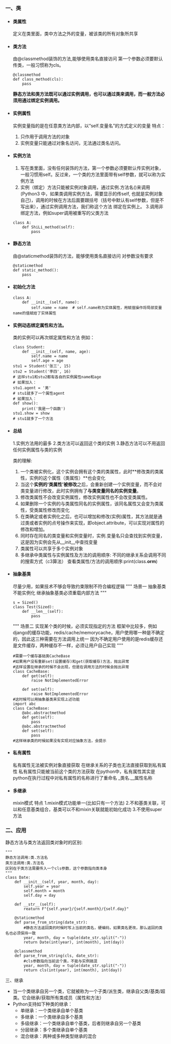 ### 一、类
* #### 类属性
  定义在类里面，类中方法之外的变量，被该类的所有对象所共享
* #### 类方法
  由@classmethod装饰的方法,能够使用类名直接访问
  第一个参数必须要默认传类，一般习惯称为cls。
  ```
  @classmethod
  def class_method(cls):
      pass
  ```
  **静态方法和类方法既可以通过实例调用，也可以通过类来调用，而一般方法必须用通过绑定实例调用。**
* #### 实例属性
  实例变量指的是在任意类方法内部，以“self.变量名”的方式定义的变量
  特点：
  1. 只作用于调用方法的对象
  2. 实例变量只能通过对象名访问，无法通过类名访问。
* #### 实例方法
  1. 写在类里面，没有任何装饰的方法，第一个参数必须要默认传实例对象，一般习惯用self。反过来，一个类的方法里面带有self参数，就可以称为实例方法
  2. 实例（绑定）方法只能被实例对象调用，通过实例.方法名()来调用(Python3 中，如果类调用实例方法，需要显示的传self, 也就是实例对象自己)，调用的时候在方法后面要跟括号（括号中默认有self参数，但是不写出来），通过实例调用方法，我们称这个方法  绑定在实例上。
  3.调用非绑定方法，例如super调用被重写的父类方法
  ```
  class A:
      def ShiLi_method(self):
          pass 
  ```
* #### 静态方法
  由@staticmethod装饰的方法，能够使用类名直接访问
  对参数没有要求
  ```
  @staticmethod
  def static_method():
      pass
  ```

* #### 初始化方法
  ```
  class A:
      def __init__(self, name):
          self.name = name  # self.name称为实体属性，用赋值操作将局部变量name的值赋给了实体属性
  ```

* #### 实例动态绑定属性和方法。
  类的实例可以再次绑定属性和方法
  例如：
  ```
  class Student:
      def __init__(self, name, age):
          self.name = name
          self.age = age
  stu1 = Student('张三', 15)
  stu2 = Student('李四', 16)
  # 这样stu1和stu2都有各自的实例属性name和age
  # 如果加入：
  stu1.agent = '男'
  # stu1就多了一个属性agent
  # 如果加入：
  def show():
      print('我是一个函数')
  stu1.show = show
  # stu1就多了一个方法
  ```

* #### 总结
  1.实例方法用的最多
  2.类方法可以返回这个类的实例
  3.静态方法可以不用返回任何实例属性与类的实例

  类的理解:
  1. 一个类被实例化，这个实例会拥有这个类的类属性，此时**修改类的类属性，实例的这个属性（类属性）**也会变化
  2. 当这个**实例的‘类属性’被修改**之后，会重新创建一个实例变量，而不会对类变量进行修改，此时实例拥有了**与类变量同名的实例变量**。
  3. 修改类属性不会改变实例属性，修改实例属性也不会改变类属性。
  4. 如果删除一个实例的与类属性同名的实例属性，该同名属性又会变为类属性，受类属性修改而变化
  5. 在类确定或者实例化之后，也可以增加和修改(实例)属性，其方法就是通过类或者实例的点号操作来实现，即object.attribute，可以实现对属性的修改和增加。
  6. 同时存在同名的类变量和实例变量时，实例.变量名只会查找到实例变量，这是因为实例会先从__init__中查找变量
  7. 类属性可以共享于多个实例对象
  8. 多继承中类属性与实例属性及方法的调用顺序:
     不同的继承关系会调用不同的搜索方式（c3算法）
     查看类属性/方法的调用顺序:print(class.__orm__)

* #### 抽象基类
  尽量少用，如果技术不够会导致约束限制不符合编程逻辑
  """
  场景一
  抽象基类不能实例化
  继承抽象基类必须重载内部方法
  """
  ```
  s = Sized()
  class Test(Sized):
      def __len__(self):
          pass
  ```
  """
  场景二
  实现某个类的时候，必须实现指定的方法
  框架中比较多，例如django的缓存功能，redis/cache/memorycache，用户使用哪一种是不确定的，因此这三种需要在方法调用上统一
  因为不确定用户使用的是redis缓存还是文件缓存，两种缓存不一样，必须让用户自己实现
  """
  ```
  #需要一个缓存基础类CacheBase
  #如果用户没有重新set(设置缓存)和get(获取缓存)方法，抛出异常
  #这样设置在继承的时候不会出现，但是在调用方法的时候会抛出异常
  class CacheBase:
      def get(self):
          raise NotImplementedError
    
      def set(self):
          raise NotImplementedError
  #这时候可以用抽象基类来实现上述功能
  import abc
  class CacheBase:
      @abc.abstractmethod
      def get(self):
          pass
      @abc.abstractmethod
      def set(self):
          pass
  #这样继承类的时候如果没有实现对应抽象方法，会提示
  ```

* #### 私有属性
  私有属性无法被实例对象直接获取
  在继承关系的子类也无法直接获取到私有属性
  私有属性只能被当前这个类的方法获取
  在python中，私有属性其实是python在执行过程中对私有属性的名称进行了重命名
  _类名.__属性名称

* #### 多继承
    mixin模式
    特点
    1.mixin模式功能单一(比如只有一个方法)
    2.不和基类关联，可以和任意基类组合，基类可以不和mixin关联就能初始化成功
    3.不使用super方法

### 二、应用
静态方法与类方法返回类对象时的区别:
```
"""
静态方法调用:类.方法名
类方法调用:类.方法名
区别在于类方法需要传入一个cls参数，这个参数指向类本身
"""
class Date:
    def __init__(self, year, month, day):
        self.year = year
        self.month = month
        self.day = day

    def __str__(self):
        reaturn F"{self.year}/{self.month}/{self.day}"

    @staticmethod
    def parse_from_string(date_str):
        #静态方法返回类的时候时写上当前的类名，硬编码，如果类名更改，那么返回的类名也必须保持一致
        year, month, day = tuple(date_str.split("-"))
        return Date(int(year), int(month), int(day))
    
    @classmethod
    def parse_from_string(cls, date_str):
        #cls参数指向当前这个类，不能与实例搞混
        year, month, day = tuple(date_str.split("-"))
        return cls(int(year), int(month), int(day))
```


三、继承
* 当一个类继承自另一个类，它就被称为一个子类/派生类，继承自父类/基类/超类。它会继承/获取所有类成员（属性和方法）
* Python支持如下种类的继承：
  * 单继承：一个类继承自单个基类
  * 多继承：一个类继承自多个基类
  * 多级继承：一个类继承自单个基类，后者则继承自另一个基类
  * 分层继承：多个类继承自单个基类
  * 混合继承：两种或多种类型继承的混合